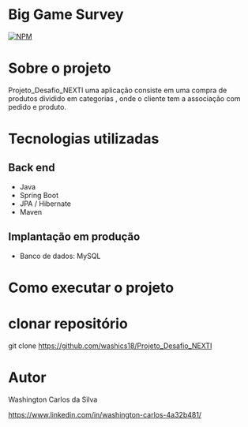 # Big Game Survey 
[![NPM](https://img.shields.io/npm/l/react)](https://https://github.com/washics18/Projeto_Desafio_NEXTI/blob/master/LICENSE) 

# Sobre o projeto

Projeto_Desafio_NEXTI uma aplicação consiste em uma compra de produtos dividido em categorias , onde o cliente tem a associação com pedido e produto.

# Tecnologias utilizadas
## Back end
- Java
- Spring Boot
- JPA / Hibernate
- Maven

## Implantação em produção

- Banco de dados: MySQL

# Como executar o projeto

# clonar repositório
git clone https://github.com/washics18/Projeto_Desafio_NEXTI

# Autor

Washington Carlos da Silva

https://www.linkedin.com/in/washington-carlos-4a32b481/
